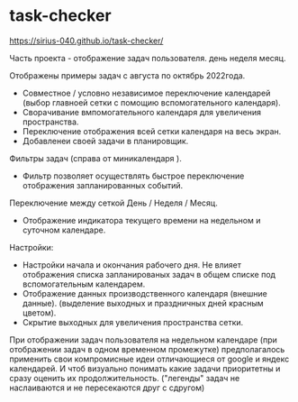 # task-checker
https://sirius-040.github.io/task-checker/

Часть проекта - отображение задач пользователя. день неделя месяц.

Отображены примеры задач с августа по октябрь 2022года.

- Совместное / условно независимое переключение календарей (выбор главноей сетки с помощию вспомогательного календаря).
- Сворачивание вмпомогательного календаря для увеличения пространства.
- Переключение отображения всей сетки календаря на весь экран.
- Добавленеи своей задачи в планировщик.

Фильтры задач (справа от миникалендаря ).
- Фильтр позволяет осуществлять быстрое переключение отображения запланированных событий. 

Переключение между сеткой День / Неделя / Месяц.
- Отображение индикатора текущего времени на недельном и суточном календаре.

Настройки:
- Настройки начала и окончания рабочего дня. Не влияет отображения списка запланированых задач в общем списке под вспомогательным календарем.
- Отображение данных производственного календаря (внешние данные). (выделение выходных и праздничных дней красным цветом).
- Скрытие выходных для увеличения пространства сетки.


При отображении задач пользователя на недельном календаре (при отображении задач в одном временном промежутке) предполагалось применить свои  компромисные идеи отличающиеся от google и яндекс календарей. И чтоб визуально понимать какие задачи приоритетны и сразу оценить их продолжительность. ("легенды" задач не наслаиваются и не пересекаются друг с сдругом)
